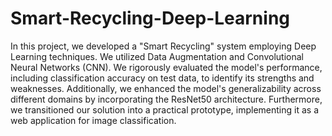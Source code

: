 # Smart-Recycling-Deep-Learning

In this project, we developed a "Smart Recycling" system employing Deep Learning techniques. We utilized Data Augmentation and Convolutional Neural Networks (CNN). We rigorously evaluated the model's performance, including classification accuracy on test data, to identify its strengths and weaknesses. Additionally, we enhanced the model's generalizability across different domains by incorporating the ResNet50 architecture. Furthermore, we transitioned our solution into a practical prototype, implementing it as a web application for image classification.
